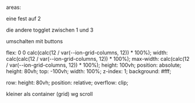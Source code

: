 areas:

eine fest auf 2

die andere togglet zwischen 1 und 3

umschalten mit buttons

flex: 0 0 calc(calc(12 / var(--ion-grid-columns, 12)) * 100%);
width: calc(calc(12 / var(--ion-grid-columns, 12)) * 100%);
max-width: calc(calc(12 / var(--ion-grid-columns, 12)) * 100%);
height: 100vh;
position: absolute;
height: 80vh;
top: -100vh;
width: 100%;
z-index: 1;
background: #fff;

row:
height: 80vh;
position: relative;
overflow: clip;

kleiner als container (grid) wg scroll



